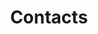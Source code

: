 ---
weight: 50
icon: "/images/IconFeatureContacts.png"
icon_alt_text: "13:20:Sync iPhone App Feature : Contacts"
screenshots: "/images/FeatureCalendarScreenshot.png"
title: Contacts
description: >
  <p>All contacts in your Contacts App will be <strong>automatically imported and assigned to the correct Kin</strong>.<br />See all your contacts with their full Mayan Reading and how you relate to them.</p>
  <p>And you can <strong>share this Maya reading</strong>.</p>
---